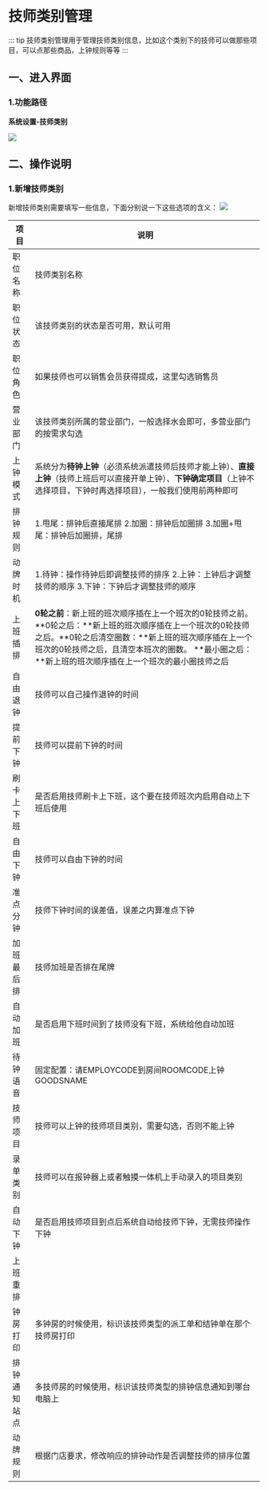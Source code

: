 # 技师类别管理
::: tip
技师类别管理用于管理技师类别信息，比如这个类别下的技师可以做那些项目，可以点那些商品，上钟规则等等
:::
## 一、进入界面
### 1.功能路径
**系统设置-技师类别**


![](https://wiki-cdsoft.oss-cn-hangzhou.aliyuncs.com/20240910171946.png)

## 二、操作说明
### 1.新增技师类别


新增技师类别需要填写一些信息，下面分别说一下这些选项的含义：
![](https://wiki-cdsoft.oss-cn-hangzhou.aliyuncs.com/20240910171834.png)

| 项目 | 说明 | 
|-------|-------|
|职位名称|技师类别名称|
| 职位状态 | 该技师类别的状态是否可用，默认可用 | 
| 职位角色 | 如果技师也可以销售会员获得提成，这里勾选销售员 |
| 营业部门 | 该技师类别所属的营业部门，一般选择水会即可，多营业部门的按需求勾选 |
|上钟模式  |系统分为**待钟上钟**（必须系统派遣技师后技师才能上钟）、**直接上钟**（技师上班后可以直接开单上钟）、**下钟确定项目**（上钟不选择项目，下钟时再选择项目），一般我们使用前两种即可|
|排钟规则| 1.甩尾：排钟后直接尾排 2.加圈：排钟后加圈排 3.加圈+甩尾：排钟后加圈排，尾排|
|动牌时机| 1.待钟：操作待钟后即调整技师的排序 2.上钟：上钟后才调整技师的顺序 3.下钟：下钟后才调整技师的顺序|
|上班插排| **0轮之前**：新上班的班次顺序插在上一个班次的0轮技师之前。 **0轮之后：**新上班的班次顺序插在上一个班次的0轮技师之后。**0轮之后清空圈数：**新上班的班次顺序插在上一个班次的0轮技师之后，且清空本班次的圈数。 **最小圈之后：**新上班的班次顺序插在上一个班次的最小圈技师之后|
|自由退钟| 技师可以自己操作退钟的时间|
| 提前下钟 | 技师可以提前下钟的时间|
| 刷卡上下班| 是否启用技师刷卡上下班，这个要在技师班次内启用自动上下班后使用|
| 自由下钟| 技师可以自由下钟的时间|
| 准点分钟| 技师下钟时间的误差值，误差之内算准点下钟|
| 加班最后排| 技师加班是否排在尾牌|
| 自动加班| 是否启用下班时间到了技师没有下班，系统给他自动加班|
| 待钟语音| 固定配置：请EMPLOYCODE到房间ROOMCODE上钟 GOODSNAME|
| 技师项目| 技师可以上钟的技师项目类别，需要勾选，否则不能上钟|
| 录单类别| 技师可以在报钟器上或者触摸一体机上手动录入的项目类别|
| 自动下钟| 是否启用技师项目到点后系统自动给技师下钟，无需技师操作下钟|
| 上班重排| |就是选项的字面意思，上班后按照技师号码排序|
| 钟房打印| 多钟房的时候使用，标识该技师类型的派工单和结钟单在那个技师房打印|
| 排钟通知站点| 多技师房的时候使用，标识该技师类型的排钟信息通知到哪台电脑上|
| 动牌规则| 根据门店要求，修改响应的排钟动作是否调整技师的排序位置|



